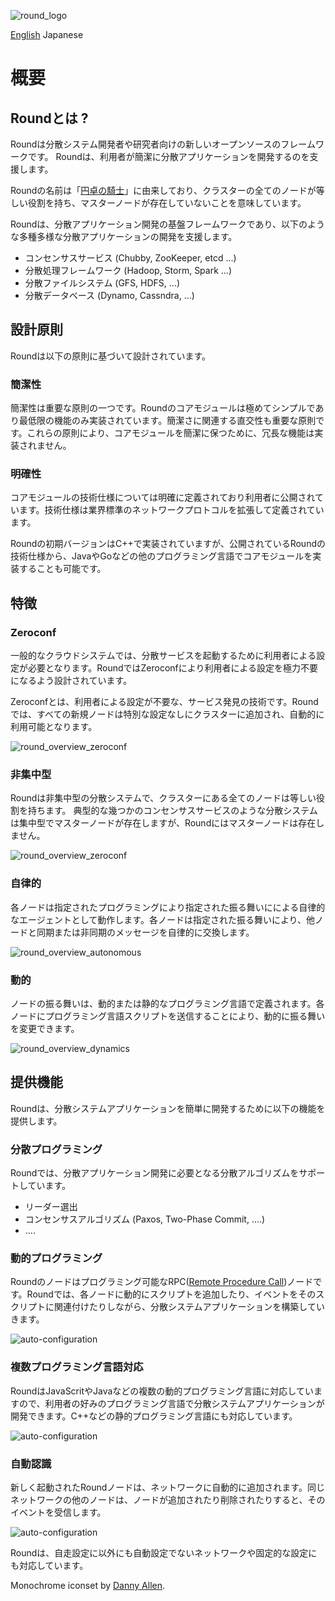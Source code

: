 ![round_logo](img/round_logo.png)

[English](round_overview_jp.md) Japanese

# 概要

## Roundとは ?

Roundは分散システム開発者や研究者向けの新しいオープンソースのフレームワークです。 Roundは、利用者が簡潔に分散アプリケーションを開発するのを支援します。

Roundの名前は「[円卓の騎士](http://ja.wikipedia.org/wiki/円卓の騎士)」に由来しており、クラスターの全てのノードが等しい役割を持ち、マスターノードが存在していないことを意味しています。

Roundは、分散アプリケーション開発の基盤フレームワークであり、以下のような多種多様な分散アプリケーションの開発を支援します。

- コンセンサスサービス (Chubby, ZooKeeper, etcd ...)
- 分散処理フレームワーク (Hadoop, Storm, Spark ...)
- 分散ファイルシステム (GFS, HDFS, ...)
- 分散データベース (Dynamo, Cassndra, ...)

## 設計原則

Roundは以下の原則に基づいて設計されています。

### 簡潔性

簡潔性は重要な原則の一つです。Roundのコアモジュールは極めてシンプルであり最低限の機能のみ実装されています。簡潔さに関連する直交性も重要な原則です。これらの原則により、コアモジュールを簡潔に保つために、冗長な機能は実装されません。

### 明確性

コアモジュールの技術仕様については明確に定義されており利用者に公開されています。技術仕様は業界標準のネットワークプロトコルを拡張して定義されています。

Roundの初期バージョンはC++で実装されていますが、公開されているRoundの技術仕様から、JavaやGoなどの他のプログラミング言語でコアモジュールを実装することも可能です。

## 特徴

### Zeroconf

一般的なクラウドシステムでは、分散サービスを起動するために利用者による設定が必要となります。RoundではZeroconfにより利用者による設定を極力不要になるよう設計されています。

Zeroconfとは、利用者による設定が不要な、サービス発見の技術です。Roundでは、すべての新規ノードは特別な設定なしにクラスターに追加され、自動的に利用可能となります。

![round_overview_zeroconf](img/round_overview_zeroconf.png)

### 非集中型

Roundは非集中型の分散システムで、クラスターにある全てのノードは等しい役割を持ちます。 典型的な幾つかのコンセンサスサービスのような分散システムは集中型でマスターノードが存在しますが、Roundにはマスターノードは存在しません。

![round_overview_zeroconf](img/round_overview_decentralized.png)

### 自律的

各ノードは指定されたプログラミングにより指定された振る舞いにによる自律的なエージェントとして動作します。各ノードは指定された振る舞いにより、他ノードと同期または非同期のメッセージを自律的に交換します。

![round_overview_autonomous](img/round_overview_autonomous.png)

### 動的

ノードの振る舞いは、動的または静的なプログラミング言語で定義されます。各ノードにプログラミング言語スクリプトを送信することにより、動的に振る舞いを変更できます。

![round_overview_dynamics](img/round_overview_dynamics.png)

## 提供機能

Roundは、分散システムアプリケーションを簡単に開発するために以下の機能を提供します。

### 分散プログラミング

Roundでは、分散アプリケーション開発に必要となる分散アルゴリズムをサポートしています。

- リーダー選出
- コンセンサスアルゴリズム (Paxos, Two-Phase Commit, ....)
- ....

### 動的プログラミング

Roundのノードはプログラミング可能なRPC([Remote Procedure Call](http://en.wikipedia.org/wiki/Remote_procedure_call))ノードです。Roundでは、各ノードに動的にスクリプトを追加したり、イベントをそのスクリプトに関連付けたりしながら、分散システムアプリケーションを構築していきます。

![auto-configuration](img/round_core_module.png)

### 複数プログラミング言語対応

RoundはJavaScritやJavaなどの複数の動的プログラミング言語に対応していますので、利用者の好みのプログラミング言語で分散システムアプリケーションが開発できます。C++などの静的プログラミング言語にも対応しています。

![auto-configuration](img/round_overview_programming.png)

### 自動認識

新しく起動されたRoundノードは、ネットワークに自動的に追加されます。同じネットワークの他のノードは、ノードが追加されたり削除されたりすると、そのイベントを受信します。

![auto-configuration](img/round_overview_autoconfig.png)

Roundは、自走設定に以外にも自動設定でないネットワークや固定的な設定にも対応しています。

Monochrome iconset by [Danny Allen](http://dannya.org).
